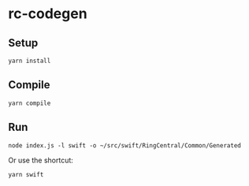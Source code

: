 # rc-codegen


## Setup

```
yarn install
```


## Compile

```
yarn compile
```


## Run

```
node index.js -l swift -o ~/src/swift/RingCentral/Common/Generated
```

Or use the shortcut:

```
yarn swift
```
